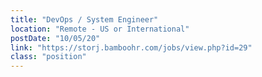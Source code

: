 ```yaml
---
title: "DevOps / System Engineer"
location: "Remote - US or International"
postDate: "10/05/20"
link: "https://storj.bamboohr.com/jobs/view.php?id=29"
class: "position"
---
```

